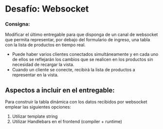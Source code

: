 # Desafío: Websocket

### Consigna:  
Modificar el último entregable para que disponga de un canal de websocket que permita representar, por debajo del formulario de ingreso, una tabla con la lista de productos en tiempo real. 
- Puede haber varios clientes conectados simultáneamente y en cada uno de ellos se reflejarán los cambios que se realicen en los productos sin necesidad de recargar la vista.
- Cuando un cliente se conecte, recibirá la lista de productos a representar en la vista.



## Aspectos a incluir en el entregable:
Para construir la tabla dinámica con los datos recibidos por websocket emplear las siguientes opciones:
1) Utilizar template string
2) Utilizar Handlebars en el frontend (compiler + runtime)